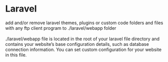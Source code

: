# Laravel

add and/or remove laravel themes, plugins or custom code folders and files with any ftp client program to ./laravel/webapp folder
<br /><br />./laravel/webapp file is located in the root of your laravel file directory and contains your website’s base configuration details, such as database connection information.
You can set custom configuration for your website in this file.
